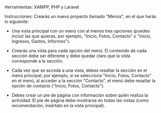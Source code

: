 Herramientas:
XAMPP, PHP y Laravel

Instrucciones:
Crearás un nuevo proyecto llamado "Menús", en el que harás lo siguiente:
- Una vista principal con un menú con al menos tres opciones (puedes incluir las que quieras, por ejemplo, "Inicio, Fotos, Contacto" o "Inicio, Ingresos, Gastos, Informes").

- Crearás una vista para cada opción del menú. El contenido de cada sección debe ser diferente y debe quedar claro que la vista corresponde a la sección.

- Cada vez que se acceda a una vista, debes resaltar la sección en el menú principal; por ejemplo, si se selecciona "Inicio, Fotos, Contacto" en el menú, al acceder a la sección "Contacto", el menú debe resaltar la opción de contacto ("Inicio, Fotos, Contacto").

- Debes crear un pie de página con información sobre quién realiza la actividad. El pie de página debe mostrarse en todas las vistas (como recomendación, insértalo en la vista principal).